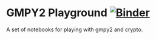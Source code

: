 # GMPY2 Playground [![Binder](https://mybinder.org/badge_logo.svg)](https://mybinder.org/v2/gh/neloe/gmpy-playground/HEAD)

A set of notebooks for playing with gmpy2 and crypto.
